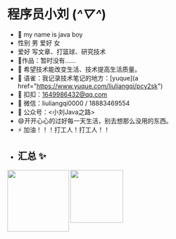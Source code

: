 # 程序员小刘 (*^▽^*)
- 🔭 my name is java boy
- 性别 男  爱好 女 
- 爱好 写文章、打篮球、研究技术
- 🏡作品：暂时没有......
- 🌱 希望技术能改变生活、技术提高生活质量。
- 👯 语雀：我记录技术笔记的地方：[yuque](a href="https://www.yuque.com/liuliangqi/pcy2sk")
- 👬 扣扣：1649986432@qq.com
- 💬 微信：liuliangqi0000  /  18883469554 
- 💬 公众号：<小刘Java之路>
- 😄开开心心的过好每一天生活，别去想那么没用的东西。
- ⚡ 加油！！！打工人！打工人！！
- ## 汇总 ✨
<img align="left" height="140px" src="https://github-readme-stats.vercel.app/api?username=private-llq&hide_title=true&hide_border=true&show_icons=true&include_all_commits=true&line_height=21&bg_color=0,EC6C6C,FFD479,FFFC79,73FA79&theme=graywhite&locale=cn" />
<img align="left" height="120px" src="https://github-readme-stats.vercel.app/api/top-langs/?username=private-llq&hide_title=true&hide_border=true&layout=compact&bg_color=0,73FA79,73FDFF,D783FF&theme=graywhite&locale=cn" />



